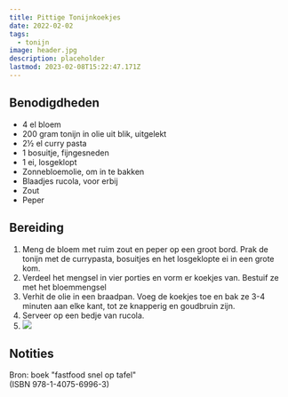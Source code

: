 ```yaml
---
title: Pittige Tonijnkoekjes
date: 2022-02-02
tags:
  - tonijn
image: header.jpg
description: placeholder
lastmod: 2023-02-08T15:22:47.171Z
---
```


## Benodigdheden

-   4  el bloem 
-   200 gram  tonijn in olie uit blik, uitgelekt 
-   2½  el curry pasta 
-   1  bosuitje, fijngesneden 
-   1  ei, losgeklopt 
-   Zonnebloemolie, om in te bakken 
-   Blaadjes rucola, voor erbij  
-   Zout 
-   Peper 

## Bereiding

1.  Meng de bloem met ruim zout en peper op een groot bord. Prak de tonijn met de currypasta, bosuitjes en het losgeklopte ei in een grote kom. 
2.  Verdeel het mengsel in vier porties en vorm er koekjes van. Bestuif ze met het bloemmengsel 
3.  Verhit de olie in een braadpan. Voeg de koekjes toe en bak ze 3-4 minuten aan elke kant, tot ze knapperig en goudbruin zijn. 
4.  Serveer op een bedje van rucola. 
5.  ![](https://cinc-prod-west.s3.amazonaws.com/media/user-images/thumbs/1000_1000_nocrop/VzvFMsWC76.jpg) 

## Notities

Bron: boek "fastfood snel op tafel"  
(ISBN 978-1-4075-6996-3)